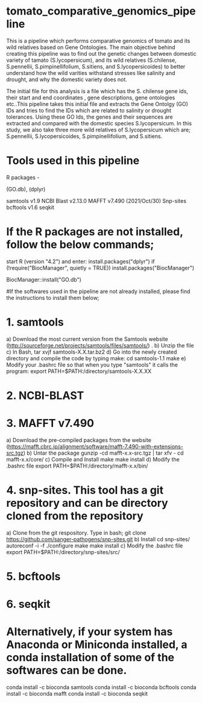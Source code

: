 # tomato_comparative_genomics_pipeline
This is a pipeline which performs comparative genomics of tomato and its wild relatives based on Gene Ontologies.
The main objective behind creating this pipeline was to find out the genetic changes between domestic variety of tamato (S.lycopersicum), and its wild relatives (S.chilense, S.pennellii, S.pimpinellifolium, S.sitiens, and S.lycopersicoides) to better understand how the wild varities withstand stresses like salinity and drought, and why the domestic variety does not.

The initial file for this analysis is a file which has the S. chilense gene ids, their start and end coordinates , gene descriptions, gene ontologies etc..This pipeline takes this initial file and extracts the Gene Ontolgy (GO) IDs and tries to find the IDs which are related to salinity or drought tolerances. Using these GO Ids, the genes and their sequences are extracted and compared with the domestic species S.lycopersicum. In this study, we also take three more wild relatives of S.lycopersicum which are; S.pennellii, S.lycopersicoides, S.pimpinellifolium, and S.sitiens. 

# Tools used in this pipeline
R packages -

(GO.db), (dplyr)

samtools v1.9
NCBI Blast v2.13.0
MAFFT v7.490 (2021/Oct/30)
Snp-sites
bcftools v1.6 
seqkit

# If the R packages are not installed, follow the below commands;
start R (version "4.2") and enter:
install.packages("dplyr")
if (!require("BiocManager", quietly = TRUE))
    install.packages("BiocManager")

BiocManager::install("GO.db")

#If the softwares used in the pipeline are not already installed, please find the  instructions to install them below;
# 1. samtools
  a) Download the most current version from the Samtools website (http://sourceforge.net/projects/samtools/files/samtools/) .
  b) Unzip the file
  c) In Bash,
      tar xvjf samtools-X.X.tar.bz2 
  d) Go into the newly created directory and compile the code by typing make:
      cd samtools-1.1
      make
  e) Modify your .bashrc file so that when you type "samtools" it calls the program:
      export PATH=$PATH:/directory/samtools-X.X.XX 

# 2. NCBI-BLAST

# 3. MAFFT v7.490
  a) Download the pre-compiled packages from the website (https://mafft.cbrc.jp/alignment/software/mafft-7.490-with-extensions-src.tgz)
  b) Untar the package
      gunzip -cd mafft-x.x-src.tgz | tar xfv -
      cd mafft-x.x/core/
  c) Compile and Install
      make 
      make install
  d) Modify the .bashrc file
      export PATH=$PATH:/directory/mafft-x.x/bin/
      
# 4. snp-sites. This tool has a git repository and can be directory cloned from the repository
  a) Clone from the git respository. Type in bash;
      git clone https://github.com/sanger-pathogens/snp-sites.git
  b) Install
      cd snp-sites/
      autoreconf -i -f
      ./configure
      make
      make install
  c) Modify the .bashrc file
      export PATH=$PATH:/directory/snp-sites/src/
      
# 5. bcftools
# 6. seqkit

# Alternatively, if your system has Anaconda or Miniconda installed, a conda installation of some of the softwares can be done. 
conda install -c bioconda samtools
conda install -c bioconda bcftools
conda install -c bioconda mafft
conda install -c bioconda seqkit
